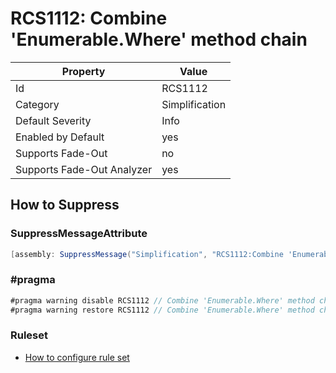 # RCS1112: Combine 'Enumerable\.Where' method chain

Property | Value
--- | ---
Id|RCS1112
Category|Simplification
Default Severity|Info
Enabled by Default|yes
Supports Fade\-Out|no
Supports Fade\-Out Analyzer|yes

## How to Suppress

### SuppressMessageAttribute

```csharp
[assembly: SuppressMessage("Simplification", "RCS1112:Combine 'Enumerable.Where' method chain.", Justification = "<Pending>")]
```

### \#pragma

```csharp
#pragma warning disable RCS1112 // Combine 'Enumerable.Where' method chain.
#pragma warning restore RCS1112 // Combine 'Enumerable.Where' method chain.
```

### Ruleset

* [How to configure rule set](../HowToConfigureAnalyzers.md)

